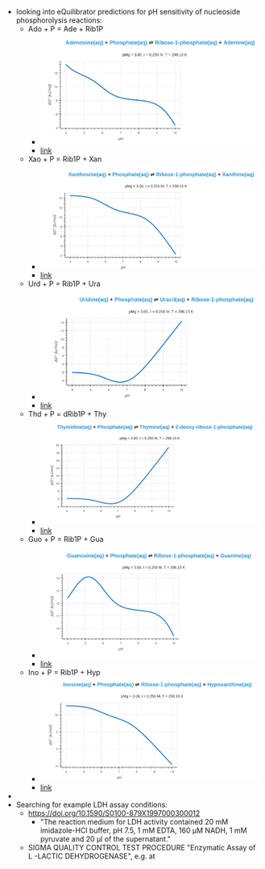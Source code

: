 - looking into eQuilibrator predictions for pH sensitivity of nucleoside phosphorolysis reactions:
	- Ado + P = Ade + Rib1P
		- ![image.png](../assets/image_1712201766861_0.png)
		- [link](https://equilibrator.weizmann.ac.il/graph_reaction?p_h=7.5%20dimensionless&p_mg=3.0%20dimensionless&ionic_strength=0.25%20molar&temperature=298.15%20kelvin&e_potential=0%20volt&reactantsId=200&reactantsName=Adenosine&reactantsCoeff=-1&reactantsPhase=aqueous&reactantsAbundance=1.0&reactantsAbundanceUnit=millimolar&reactantsId=12&reactantsName=Phosphate&reactantsCoeff=-1&reactantsPhase=aqueous&reactantsAbundance=1.0&reactantsAbundanceUnit=millimolar&reactantsId=281&reactantsName=Ribose-1-phosphate&reactantsCoeff=1&reactantsPhase=aqueous&reactantsAbundance=1.0&reactantsAbundanceUnit=millimolar&reactantsId=160&reactantsName=Adenine&reactantsCoeff=1&reactantsPhase=aqueous&reactantsAbundance=1.0&reactantsAbundanceUnit=millimolar&vary_ph=1)
	- Xao + P = Rib1P + Xan
		- ![image.png](../assets/image_1712201977323_0.png)
		- [link](https://equilibrator.weizmann.ac.il/graph_reaction?p_h=7.5%20dimensionless&p_mg=3.0%20dimensionless&ionic_strength=0.25%20molar&temperature=298.15%20kelvin&e_potential=0%20volt&reactantsId=652&reactantsName=Xanthosine&reactantsCoeff=-1&reactantsPhase=aqueous&reactantsAbundance=1.0&reactantsAbundanceUnit=millimolar&reactantsId=12&reactantsName=Phosphate&reactantsCoeff=-1&reactantsPhase=aqueous&reactantsAbundance=1.0&reactantsAbundanceUnit=millimolar&reactantsId=281&reactantsName=Ribose-1-phosphate&reactantsCoeff=1&reactantsPhase=aqueous&reactantsAbundance=1.0&reactantsAbundanceUnit=millimolar&reactantsId=165&reactantsName=Xanthine&reactantsCoeff=1&reactantsPhase=aqueous&reactantsAbundance=1.0&reactantsAbundanceUnit=millimolar&vary_ph=1)
	- Urd + P = Rib1P + Ura
		- ![image.png](../assets/image_1712201991286_0.png)
		- [link](https://equilibrator.weizmann.ac.il/graph_reaction?p_h=7.5%20dimensionless&p_mg=3.0%20dimensionless&ionic_strength=0.25%20molar&temperature=298.15%20kelvin&e_potential=0%20volt&reactantsId=274&reactantsName=Uridine&reactantsCoeff=-1&reactantsPhase=aqueous&reactantsAbundance=1.0&reactantsAbundanceUnit=millimolar&reactantsId=12&reactantsName=Phosphate&reactantsCoeff=-1&reactantsPhase=aqueous&reactantsAbundance=1.0&reactantsAbundanceUnit=millimolar&reactantsId=150&reactantsName=Uracil&reactantsCoeff=1&reactantsPhase=aqueous&reactantsAbundance=1.0&reactantsAbundanceUnit=millimolar&reactantsId=281&reactantsName=Ribose-1-phosphate&reactantsCoeff=1&reactantsPhase=aqueous&reactantsAbundance=1.0&reactantsAbundanceUnit=millimolar&vary_ph=1)
	- Thd + P = dRib1P + Thy
		- ![image.png](../assets/image_1712202002745_0.png)
		- [link](https://equilibrator.weizmann.ac.il/graph_reaction?p_h=7.5%20dimensionless&p_mg=3.0%20dimensionless&ionic_strength=0.25%20molar&temperature=298.15%20kelvin&e_potential=0%20volt&reactantsId=399&reactantsName=Thymidine&reactantsCoeff=-1&reactantsPhase=aqueous&reactantsAbundance=1.0&reactantsAbundanceUnit=millimolar&reactantsId=12&reactantsName=Phosphate&reactantsCoeff=-1&reactantsPhase=aqueous&reactantsAbundance=1.0&reactantsAbundanceUnit=millimolar&reactantsId=366&reactantsName=Thymine&reactantsCoeff=1&reactantsPhase=aqueous&reactantsAbundance=1.0&reactantsAbundanceUnit=millimolar&reactantsId=983&reactantsName=2-deoxy-ribose-1-phosphate&reactantsCoeff=1&reactantsPhase=aqueous&reactantsAbundance=1.0&reactantsAbundanceUnit=millimolar&vary_ph=1)
	- Guo + P = Rib1P + Gua
		- ![image.png](../assets/image_1712202043947_0.png)
		- [link](https://equilibrator.weizmann.ac.il/graph_reaction?p_h=7.5%20dimensionless&p_mg=3.0%20dimensionless&ionic_strength=0.25%20molar&temperature=298.15%20kelvin&e_potential=0%20volt&reactantsId=380&reactantsName=Guanosine&reactantsCoeff=-1&reactantsPhase=aqueous&reactantsAbundance=1.0&reactantsAbundanceUnit=millimolar&reactantsId=12&reactantsName=Phosphate&reactantsCoeff=-1&reactantsPhase=aqueous&reactantsAbundance=1.0&reactantsAbundanceUnit=millimolar&reactantsId=281&reactantsName=Ribose-1-phosphate&reactantsCoeff=1&reactantsPhase=aqueous&reactantsAbundance=1.0&reactantsAbundanceUnit=millimolar&reactantsId=246&reactantsName=Guanine&reactantsCoeff=1&reactantsPhase=aqueous&reactantsAbundance=1.0&reactantsAbundanceUnit=millimolar&vary_ph=1)
	- Ino + P = Rib1P + Hyp
		- ![image.png](../assets/image_1712202068557_0.png)
		- [link](https://equilibrator.weizmann.ac.il/graph_reaction?p_h=7.5%20dimensionless&p_mg=3.0%20dimensionless&ionic_strength=0.25%20molar&temperature=298.15%20kelvin&e_potential=0%20volt&reactantsId=316&reactantsName=Inosine&reactantsCoeff=-1&reactantsPhase=aqueous&reactantsAbundance=1.0&reactantsAbundanceUnit=millimolar&reactantsId=12&reactantsName=Phosphate&reactantsCoeff=-1&reactantsPhase=aqueous&reactantsAbundance=1.0&reactantsAbundanceUnit=millimolar&reactantsId=281&reactantsName=Ribose-1-phosphate&reactantsCoeff=1&reactantsPhase=aqueous&reactantsAbundance=1.0&reactantsAbundanceUnit=millimolar&reactantsId=201&reactantsName=Hypoxanthine&reactantsCoeff=1&reactantsPhase=aqueous&reactantsAbundance=1.0&reactantsAbundanceUnit=millimolar&vary_ph=1)
-
- Searching for example LDH assay conditions:
	- https://doi.org/10.1590/S0100-879X1997000300012
		- "The reaction medium for LDH activity contained 20 mM imidazole-HCl 
		  buffer, pH 7.5, 1 mM EDTA, 160 µM NADH, 1 mM pyruvate and 20 µl of the 
		  supernatant."
	- SIGMA QUALITY CONTROL TEST PROCEDURE "Enzymatic Assay of L -LACTIC DEHYDROGENASE", e.g. at